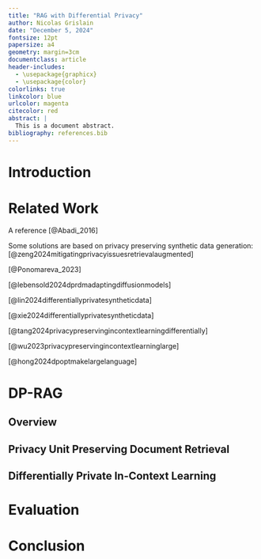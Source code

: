 ```yaml
---
title: "RAG with Differential Privacy"
author: Nicolas Grislain
date: "December 5, 2024"
fontsize: 12pt
papersize: a4
geometry: margin=3cm
documentclass: article
header-includes:
  - \usepackage{graphicx}
  - \usepackage{color}
colorlinks: true
linkcolor: blue
urlcolor: magenta
citecolor: red
abstract: |
  This is a document abstract.
bibliography: references.bib
---
```


# Introduction



# Related Work

A reference [@Abadi_2016]

Some solutions are based on privacy preserving synthetic data generation:
[@zeng2024mitigatingprivacyissuesretrievalaugmented]

[@Ponomareva_2023]

[@lebensold2024dprdmadaptingdiffusionmodels]

[@lin2024differentiallyprivatesyntheticdata]

[@xie2024differentiallyprivatesyntheticdata]

[@tang2024privacypreservingincontextlearningdifferentially]

[@wu2023privacypreservingincontextlearninglarge]

[@hong2024dpoptmakelargelanguage]

# DP-RAG

## Overview


## Privacy Unit Preserving Document Retrieval


## Differentially Private In-Context Learning


# Evaluation


# Conclusion


